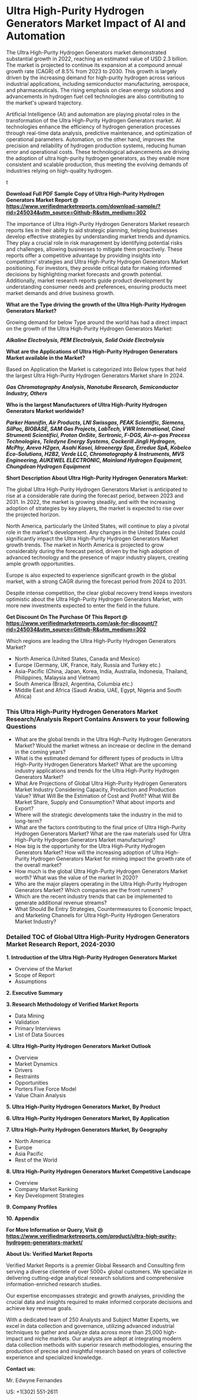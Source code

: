 <meta name="title" content="Global Ultra High-Purity Hydrogen Generators Market Impact of AI and Automation"><meta name="description" content="The Ultra High-Purity Hydrogen Generators market demonstrated substantial growth in 2022, reaching an estimated value of USD 2.3 billion. The market is projected to co"><meta name="title" content="Ultra High-Purity Hydrogen Generators Market Size, Share, Scope, Trends, Growth, Opportunities, Analysis, Forecast"><h1>Ultra High-Purity Hydrogen Generators Market Impact of AI and Automation</h1><p>The Ultra High-Purity Hydrogen Generators market demonstrated substantial growth in 2022, reaching an estimated value of USD 2.3 billion. The market is projected to continue its expansion at a compound annual growth rate (CAGR) of 8.5% from 2023 to 2030. This growth is largely driven by the increasing demand for high-purity hydrogen across various industrial applications, including semiconductor manufacturing, aerospace, and pharmaceuticals. The rising emphasis on clean energy solutions and advancements in hydrogen fuel cell technologies are also contributing to the market's upward trajectory.</p><p>Artificial Intelligence (AI) and automation are playing pivotal roles in the transformation of the Ultra High-Purity Hydrogen Generators market. AI technologies enhance the efficiency of hydrogen generation processes through real-time data analysis, predictive maintenance, and optimization of operational parameters. Automation, on the other hand, improves the precision and reliability of hydrogen production systems, reducing human error and operational costs. These technological advancements are driving the adoption of ultra high-purity hydrogen generators, as they enable more consistent and scalable production, thus meeting the evolving demands of industries relying on high-quality hydrogen.</p>t</p><p id="" class=""><strong>Download Full PDF Sample Copy of Ultra High-Purity Hydrogen Generators Market Report @ <a href="https://www.verifiedmarketreports.com/download-sample/?rid=245034&utm_source=Github-R&utm_medium=302" target="_blank">https://www.verifiedmarketreports.com/download-sample/?rid=245034&utm_source=Github-R&utm_medium=302</a></strong></p><p>The importance of&nbsp;Ultra High-Purity Hydrogen Generators Market research reports lies in their ability to aid strategic planning, helping businesses develop effective strategies by understanding market trends and dynamics. They play a crucial role in risk management by identifying potential risks and challenges, allowing businesses to mitigate them proactively. These reports offer a competitive advantage by providing insights into competitors' strategies and Ultra High-Purity Hydrogen Generators Market positioning. For investors, they provide critical data for making informed decisions by highlighting market forecasts and growth potential. Additionally, market research reports guide product development by understanding consumer needs and preferences, ensuring products meet market demands and drive business growth.</p><p><strong>What are the&nbsp;Type driving the growth of the Ultra High-Purity Hydrogen Generators Market?</strong></p><p id="" class="">Growing demand for below Type around the world has had a direct impact on the growth of the Ultra High-Purity Hydrogen Generators Market:</p><em><strong>Alkaline Electrolysis, PEM Electrolysis, Solid Oxide Electrolysis</strong></em></p><strong>What are the&nbsp;Applications&nbsp;of Ultra High-Purity Hydrogen Generators Market available in the Market?</strong></p><p id="" class="">Based on Application the Market is categorized into Below types that held the largest Ultra High-Purity Hydrogen Generators Market share In 2024.</p><em><strong>Gas Chromatography Analysis, Nanotube Research, Semiconductor Industry, Others</strong></em></p><strong>Who is the largest Manufacturers of Ultra High-Purity Hydrogen Generators Market worldwide?</strong></p><p><em><strong>Parker Hannifin, Air Products, LNI Swissgas, PEAK Scientific, Siemens, SilPac, BIOBASE, SAM Gas Projects, LabTech, VWR International, Cinel Strumenti Scientifici, Proton OnSite, Sertronic, F-DGS, Air-n-gas Process Technologies, Teledyne Energy Systems, Cockerill Jingli Hydrogen, McPhy, Areva H2gen, Asahi Kasei, Idroenergy Spa, Erredue SpA, Kobelco Eco-Solutions, H2B2, Verde LLC, Chromatography & Instruments, MVS Engineering, AUKEWEL ELECTRONIC, Mainland Hydrogen Equipment, Chungdean Hydrogen Equipment</strong></em></p><p id="" class=""><strong>Short Description About Ultra High-Purity Hydrogen Generators Market:</strong></p><p>The global Ultra High-Purity Hydrogen Generators Market is anticipated to rise at a considerable rate during the forecast period, between 2023 and 2031. In 2022, the market is growing steadily, and with the increasing adoption of strategies by key players, the market is expected to rise over the projected horizon.</p><p>North America, particularly the United States, will continue to play a pivotal role in the market's development. Any changes in the United States could significantly impact the Ultra High-Purity Hydrogen Generators Market growth trends. The market in North America is projected to grow considerably during the forecast period, driven by the high adoption of advanced technology and the presence of major industry players, creating ample growth opportunities.</p><p>Europe is also expected to experience significant growth in the global market, with a strong CAGR during the forecast period from 2024 to 2031.</p><p>Despite intense competition, the clear global recovery trend keeps investors optimistic about the Ultra High-Purity Hydrogen Generators Market, with more new investments expected to enter the field in the future.</p><p id="" class=""><strong>Get Discount On The Purchase Of This Report @ <a href="https://www.verifiedmarketreports.com/ask-for-discount/?rid=245034&utm_source=Github-R&utm_medium=302" target="_blank">https://www.verifiedmarketreports.com/ask-for-discount/?rid=245034&utm_source=Github-R&utm_medium=302</a></strong></p>Which regions are leading the Ultra High-Purity Hydrogen Generators Market?</p><ul><li>North America (United States, Canada and Mexico)</li><li>Europe (Germany, UK, France, Italy, Russia and Turkey etc.)</li><li>Asia-Pacific (China, Japan, Korea, India, Australia, Indonesia, Thailand, Philippines, Malaysia and Vietnam)</li><li>South America (Brazil, Argentina, Columbia etc.)</li><li>Middle East and Africa (Saudi Arabia, UAE, Egypt, Nigeria and South Africa)</li></ul><h3 id="" class="">This Ultra High-Purity Hydrogen Generators Market Research/Analysis Report Contains Answers to your following Questions</h3><ul><li>What are the global trends in the Ultra High-Purity Hydrogen Generators Market? Would the market witness an increase or decline in the demand in the coming years?</li><li>What is the estimated demand for different types of products in Ultra High-Purity Hydrogen Generators Market? What are the upcoming industry applications and trends for the Ultra High-Purity Hydrogen Generators Market?</li><li>What Are Projections of Global Ultra High-Purity Hydrogen Generators Market Industry Considering Capacity, Production and Production Value? What Will Be the Estimation of Cost and Profit? What Will Be Market Share, Supply and Consumption? What about imports and Export?</li><li>Where will the strategic developments take the industry in the mid to long-term?</li><li>What are the factors contributing to the final price of Ultra High-Purity Hydrogen Generators Market? What are the raw materials used for Ultra High-Purity Hydrogen Generators Market manufacturing?</li><li>How big is the opportunity for the Ultra High-Purity Hydrogen Generators Market? How will the increasing adoption of Ultra High-Purity Hydrogen Generators Market for mining impact the growth rate of the overall market?</li><li>How much is the global Ultra High-Purity Hydrogen Generators Market worth? What was the value of the market In 2020?</li><li>Who are the major players operating in the Ultra High-Purity Hydrogen Generators Market? Which companies are the front runners?</li><li>Which are the recent industry trends that can be implemented to generate additional revenue streams?</li><li>What Should Be Entry Strategies, Countermeasures to Economic Impact, and Marketing Channels for Ultra High-Purity Hydrogen Generators Market Industry?</li></ul><h3 id="" class="">Detailed TOC of Global Ultra High-Purity Hydrogen Generators Market Research Report, 2024-2030</h3><p id="" class=""><strong>1. Introduction of the Ultra High-Purity Hydrogen Generators Market</strong></p><ul><li>Overview of the Market</li><li>Scope of Report</li><li>Assumptions</li></ul><p id="" class=""><strong>2. Executive Summary</strong></p><p id="" class=""><strong>3. Research Methodology of Verified Market Reports</strong></p><ul><li>Data Mining</li><li>Validation</li><li>Primary Interviews</li><li>List of Data Sources</li></ul><p id="" class=""><strong>4. Ultra High-Purity Hydrogen Generators Market Outlook</strong></p><ul><li>Overview</li><li>Market Dynamics</li><li>Drivers</li><li>Restraints</li><li>Opportunities</li><li>Porters Five Force Model</li><li>Value Chain Analysis</li></ul><p id="" class=""><strong>5. Ultra High-Purity Hydrogen Generators Market, By Product</strong></p><p id="" class=""><strong>6. Ultra High-Purity Hydrogen Generators Market, By Application</strong></p><p id="" class=""><strong>7. Ultra High-Purity Hydrogen Generators Market, By Geography</strong></p><ul><li>North America</li><li>Europe</li><li>Asia Pacific</li><li>Rest of the World</li></ul><p id="" class=""><strong>8. Ultra High-Purity Hydrogen Generators Market Competitive Landscape</strong></p><ul><li>Overview</li><li>Company Market Ranking</li><li>Key Development Strategies</li></ul><p id="" class=""><strong>9. Company Profiles</strong></p><p id="" class=""><strong>10. Appendix</strong></p><p id="" class=""><strong>For More Information or Query, Visit @ <a href="https://www.verifiedmarketreports.com/product/ultra-high-purity-hydrogen-generators-market/" target="_blank">https://www.verifiedmarketreports.com/product/ultra-high-purity-hydrogen-generators-market/</a></strong></p><p id="" class=""><strong>About Us: Verified Market Reports</strong></p><p id="" class="">Verified Market Reports is a premier Global Research and Consulting firm serving a diverse clientele of over 5000+ global customers. We specialize in delivering cutting-edge analytical research solutions and comprehensive information-enriched research studies.</p><p id="" class="">Our expertise encompasses strategic and growth analyses, providing the crucial data and insights required to make informed corporate decisions and achieve key revenue goals.</p><p id="" class="">With a dedicated team of 250 Analysts and Subject Matter Experts, we excel in data collection and governance, utilizing advanced industrial techniques to gather and analyze data across more than 25,000 high-impact and niche markets. Our analysts are adept at integrating modern data collection methods with superior research methodologies, ensuring the production of precise and insightful research based on years of collective experience and specialized knowledge.</p><p id="" class=""><strong>Contact us:</strong></p><p id="" class="">Mr. Edwyne Fernandes</p><p id="" class="">US: +1(302) 551-2611</p>